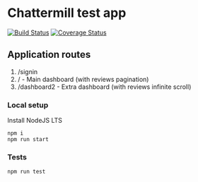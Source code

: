 # Chattermill test app

[![Build Status](https://travis-ci.org/mblxa/ChattermillTest.svg?branch=master)](https://travis-ci.org/mblxa/ChattermillTest)
[![Coverage Status](https://coveralls.io/repos/github/mblxa/ChattermillTest/badge.svg?branch=master)](https://coveralls.io/github/mblxa/ChattermillTest?branch=master)

## Application routes

1) /signin
2) / - Main dashboard (with reviews pagination)
3) /dashboard2 - Extra dashboard (with reviews infinite scroll)

### Local setup

Install NodeJS LTS

```shell script
npm i
npm run start
```


### Tests
```shell script
npm run test
```
